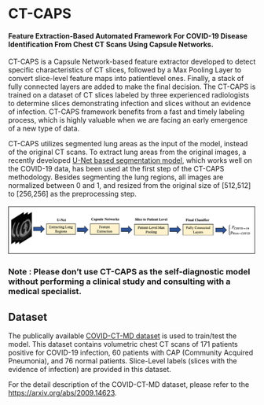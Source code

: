 # CT-CAPS
<h4>Feature Extraction-Based Automated Framework For COVID-19 Disease Identification From Chest CT Scans Using Capsule Networks.</h4>

CT-CAPS is a Capsule Network-based feature extractor developed to detect specific characteristics of CT slices, followed by a Max Pooling Layer to convert slice-level feature maps into patientlevel ones. Finally, a stack of fully connected layers are added to make the final decision. The CT-CAPS is trained on a dataset of CT slices labeled by three experienced radiologists to determine slices demonstrating infection and slices without an evidence of infection. CT-CAPS framework benefits from a fast and timely labeling process, which is highly valuable when we are facing an early emergence of a new type of data.

CT-CAPS utilizes segmented lung areas as the input of the model, instead of the original CT scans. To extract lung areas from the original images, a recently developed <a href="https://github.com/JoHof/lungmask"> U-Net based segmentation model</a>, which works well on the COVID-19 data, has been used at the first step of the CT-CAPS methodology. Besides segmenting the lung regions, all images are normalized between 0 and 1, and resized from the original size of [512,512] to [256,256] as the preprocessing step.

<img src="https://github.com/ShahinSHH/CT-CAPS/blob/main/Figures/pipeline.png"/>

<h3>Note : Please don’t use CT-CAPS as the self-diagnostic model without performing a clinical study and consulting with a medical specialist.</h3>

## Dataset
The publically available <a href="https://github.com/ShahinSHH/COVID-CT-MD">COVID-CT-MD dataset</a> is used to train/test the model.
This dataset contains volumetric chest CT scans of 171 patients positive for COVID-19 infection, 60 patients with CAP (Community Acquired Pneumonia), and 76 normal patients. Slice-Level labels (slices with the evidence of infection) are provided in this dataset.

For the detail description of the COVID-CT-MD dataset, please refer to the <a href="https://arxiv.org/abs/2009.14623">https://arxiv.org/abs/2009.14623</a>.
